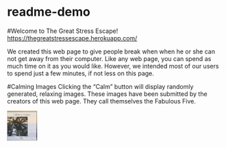 # readme-demo

#Welcome to The Great Stress Escape! 
https://thegreatstressescape.herokuapp.com/

We created this web page to give people break when when he or she can not get away from their computer. Like any web page, you can spend as much time on it as you would like. However, we intended most of our users to spend just a few minutes, if not less on this page. 

#Calming Images
Clicking the “Calm” button will display randomly generated, relaxing images. These images have been submitted by the creators of this web page. They call themselves the Fabulous Five.

<img src="calming-images.gif" width="70" height="70" />